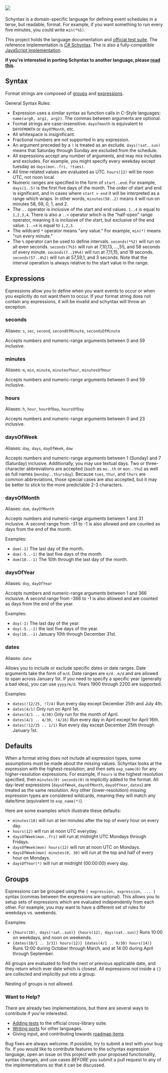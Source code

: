 # ![](https://avatars1.githubusercontent.com/u/8682785?v=2&s=200)

Schyntax is a domain-specific language for defining event schedules in a terse, but readable, format. For example, if you want something to run every five minutes, you could write `min(*%5)`.

This project holds the language documentation and [official test suite](https://github.com/schyntax/schyntax/blob/master/tests.json). The reference implementation is [C# Schyntax](https://github.com/schyntax/cs-schyntax). The is also a fully-compatible [JavaScript implementation](https://github.com/schyntax/js-schyntax).

__If you're interested in porting Schyntax to another language, please [read this](https://github.com/schyntax/schyntax/blob/master/Porting.md).__

## Syntax

Format strings are composed of [groups](#groups) and [expressions](#expressions).

General Syntax Rules:

* Expression uses a similar syntax as function calls in C-Style languages: `name(arg0, arg1, arg2)`. The commas between arguments are optional.
* Format strings are case-insensitive. `dayofmonth` is equivalent to `DAYOFMONTH` or `dayOfMonth`, etc.
* All whitespace is insignificant.
* Fractional numbers are not supported in any expression.
* An argument preceded by a `!` is treated as an exclude. `days(!sat..sun)` means that Saturday through Sunday are excluded from the schedule.
* All expressions accept any number of arguments, and may mix includes and excludes. For example, you might specify every weekday except tuesday as `days(mon..fri, !tues)`.
* All time-related values are evaluated as UTC. `hours(12)` will be noon UTC, not noon local.
* Numeric ranges are specified in the form of `start..end`. For example, `days(1..5)` is the first five days of the month. The order of start and end is significant, and in cases where `start > end` it will be interpreted as a range which wraps. In other words, `minutes(58..2)` means it will run on minutes 58, 59, 0, 1, and 2.
* The `..` operator is inclusive of the start and end values. `1..4` is equal to `1,2,3,4`. There is also a `..<` operator which is the "half-open" range operator, meaning it is inclusive of the start, but exclusive of the end value. `1..<4` is equal to `1,2,3`.
* The wildcard `*` operator means "any value." For example, `min(*)` means "run every minute."
* The `%` operator can be used to define intervals. `seconds(*%2)` will run on all even seconds. `seconds(7%3)` will run at 7,10,13, ...,55, and 58 seconds of every minute. `seconds(7..19%4)` will run at 7,11,15, and 19 seconds. `seconds(57..4%2)` will run at 57,59,1, and 3 seconds. Note that the interval operation is always relative to the start value in the range.

## Expressions

Expressions allow you to define when you want events to occur or when you explicitly do not want them to occur. If your format string does not contain any expressions, it will be invalid and schyntax will throw an exception.

### seconds

Aliases: `s`, `sec`, `second`, `secondOfMinute`, `secondsOfMinute`

Accepts numbers and numeric-range arguments between 0 and 59 inclusive.

### minutes

Aliases: `m`, `min`, `minute`, `minuteofhour`, `minutesOfHour`

Accepts numbers and numeric-range arguments between 0 and 59 inclusive.

### hours

Aliases: `h`, `hour`, `hourOfDay`, `hoursOfDay`

Accepts numbers and numeric-range arguments between 0 and 23 inclusive.

### daysOfWeek

Aliases: `day`, `days`, `dayOfWeek`, `dow`

Accepts numbers and numeric-range arguments between 1 (Sunday) and 7 (Saturday) inclusive. Additionally, you may use textual days. Two or three-character abbreviations are accepted (such as `mo..th` or `mon..thu`) as well as full names (`monday..thursday`). Because `tues`, `thur`, and `thurs` are common abbreviations, those special cases are also accepted, but it may be better to stick to the more predictable 2-3 characters.

### daysOfMonth

Aliases: `dom`, `dayOfMonth`

Accepts numbers and numeric-range arguments between 1 and 31 inclusive. A second range from -31 to -1 is also allowed and are counted as days from the end of the month.

Examples:

* `dom(-1)` The last day of the month.
* `dom(-5..-1)` the last five days of the month.
* `dom(10..-1)` The 10th through the last day of the month.

### daysOfYear

Aliases: `doy`, `dayOfYear`

Accepts numbers and numeric-range arguments between 1 and 366 inclusive. A second range from -366 to -1 is also allowed and are counted as days from the end of the year.

Examples:

* `doy(-1)` The last day of the year.
* `doy(-5..-1)` the last five days of the year.
* `doy(10..-1)` January 10th through December 31st.

### dates

Aliases: `date`

Allows you to include or exclude specific dates or date ranges. Date arguments take the form of `m/d`. Date ranges are `m/d..m/d` and are allowed to span across January 1st. If you need to specify a specific year (generally a bad idea), you can use `yyyy/m/d`. Years 1900 through 2200 are supported.

Examples:

* `dates(!12/25, !7/4)` Run every day except December 25th and July 4th.
* `dates(4/1)` Only run on April 1st.
* `dates(4/1 .. 4/30)` Only run for the month of April.
* `dates(4/1 .. 4/30, !4/16)` Run every day in April except for April 16th.
* `dates(!12/25 .. 1/1)` Run every day except December 25th through January 1st.

## Defaults

When a format string does not include all expression types, some assumptions must be made about the missing values. Schyntax looks at the expression with the highest-resolution, and then sets `exp_name(0)` for any higher-resolution expressions. For example, if `hours` is the highest resolution specified, then `minutes(0) seconds(0)` is implicitly added to the format. All day-level expressions (`daysOfWeek`, `daysOfMonth`, `daysOfYear`, `dates`) are treated as the same resolution. Any other (lower-resolution) missing expression types are considered wildcards, meaning they will match any date/time (equivalent to `exp_name(*)`).

Here are some examples which illustrate these defaults:

* `minutes(10)` will run at ten minutes after the top of every hour on every day.
* `hours(12)` will run at noon UTC everyday.
* `daysOfWeek(mon..fri)` will run at midnight UTC Mondays through Fridays.
* `daysOfWeek(mon) hours(12)` will run at noon UTC on Mondays.
* `daysOfWeek(mon) minutes(0, 30)` will run at the top and half of every hour on Mondays.
* `daysOfYear(*)` will run at midnight (00:00:00) every day.

## Groups

Expressions can be grouped using the `{ expression, expression, ... }` syntax (commas between the expressions are optional). This allows you to setup sets of expressions which are evaluated independently from each other. For example, you may want to have a different set of rules for weekdays vs. weekends.

Examples:

* `{hours(10), days(!sat..sun)} {hours(12), days(sat..sun)}` Runs 10:00 on weekdays, and noon on weekends.
* `{dates(10/1 .. 3/31) hours(12)} {dates(4/1 .. 9/30) hours(14)}` Runs 12:00 during October through March, and at 14:00 during April through September.

All groups are evaluated to find the next or previous applicable date, and they return which ever date which is closest.  All expressions not inside a `{}` are collected and implicitly put into a group.

Nesting of groups is not allowed.

### Want to Help?

There are already two implementations, but there are several ways to contribute if you're interested.

* [Adding tests](https://github.com/schyntax/schyntax/blob/master/WritingTests.md) to the official cross-library suite.
* [Writing ports](https://github.com/schyntax/schyntax/blob/master/Porting.md) for other languages.
* Giving input, and contributing towards [roadmap items](https://github.com/schyntax/schyntax/issues/1)

Bug fixes are always welcome. If possible, try to submit a test with your bug fix. If you would like to contribute features to the schyntax expression language, open an issue on this project with your proposed functionality, syntax changes, and use cases _BEFORE_ you submit a pull request to any of the implementations so that it can be discussed.
